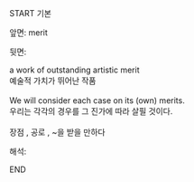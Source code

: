 START
기본

앞면:
merit


뒷면:
<div>a work of outstanding artistic merit </div><div>예술적 가치가 뛰어난 작품</div><div><br></div><div><div>We will consider each case on its (own) merits. </div><div>우리는 각각의 경우를 그 진가에 따라 살필 것이다.</div></div><div><br></div><div>장점 , 공로 , ~을 받을 만하다</div>


해석:

END